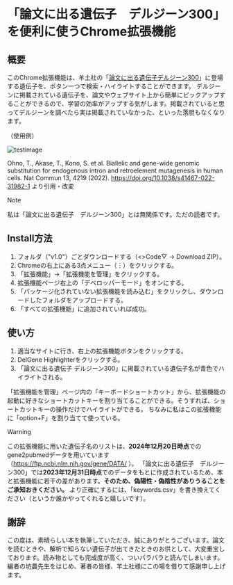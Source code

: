 # 「論文に出る遺伝子　デルジーン300」を便利に使うChrome拡張機能
## 概要
このChrome拡張機能は、羊土社の「[論文に出る遺伝子デルジーン300](https://www.yodosha.co.jp/yodobook/book/9784758122771/)」に登場する遺伝子を、ボタン一つで検索・ハイライトすることができます。
デルジーンに掲載されている遺伝子を、論文やウェブサイト上から簡単にピックアップすることができるので、学習の効率がアップする気がします。掲載されていると思ってデルジーンを調べたら実は掲載されていなかった、といった落胆もなくなります。

（使用例）

![testimage](https://github.com/user-attachments/assets/b0cc5487-a335-40ec-b9bc-1b5c51ff66b9)


Ohno, T., Akase, T., Kono, S. et al. Biallelic and gene-wide genomic substitution for endogenous intron and retroelement mutagenesis in human cells. Nat Commun 13, 4219 (2022). https://doi.org/10.1038/s41467-022-31982-1 より引用・改変

> [!NOTE]
> 私は「論文に出る遺伝子　デルジーン300」とは無関係です。ただの読者です。



## Install方法
1. フォルダ（"v1.0"）ごとダウンロードする（<>Code▽ → Download ZIP）。
2. Chromeの右上にある3点メニュー（︙）をクリックする。
3. 「拡張機能」→「拡張機能を管理」をクリックする。
4. 拡張機能ページ右上の「デベロッパーモード」をオンにする。
5. 「パッケージ化されていない拡張機能を読み込む」をクリックし、ダウンロードしたフォルダをアップロードする。
6. 「すべての拡張機能」に追加されていれば成功。

## 使い方
1. 適当なサイトに行き、右上の拡張機能ボタンをクリックする。
2. DelGene Highlighterをクリックする。
3. 「論文に出る遺伝子 デルジーン300」に掲載されている遺伝子名が青色でハイライトされる。

「拡張機能を管理」ページ内の「キーボードショートカット」から、拡張機能の起動に好きなショートカットキーを割り当てることができる。そうすれば、ショートカットキーの操作だけでハイライトができる。
ちなみに私はこの拡張機能に「option+F」を割り当てて使っている。

> [!WARNING]
> この拡張機能に用いた遺伝子名のリストは、**2024年12月20日時点**でのgene2pubmedデータを用いています（https://ftp.ncbi.nlm.nih.gov/gene/DATA/ ）。
「論文に出る遺伝子　デルジーン300」では**2023年12月31日時点**でのデータをもとに作成されているため、本と拡張機能に若干の差があります。**そのため、偽陽性・偽陰性がありうることをご承知おきください。**
より正確にするには、「keywords.csv」を書き換えてください（というか誰かやってくれると嬉しいです）。

## 謝辞
この度は、素晴らしい本を執筆していただき、誠にありがとうございます。論文を読むときや、解析で知らない遺伝子が出てきたときのお供として、大変重宝しております。読み物としても完成度が高く、ついパラパラと読んでしまいます。
編者の坊農先生をはじめ、著者の皆様、羊土社様にこの場を借りて感謝申し上げます。
